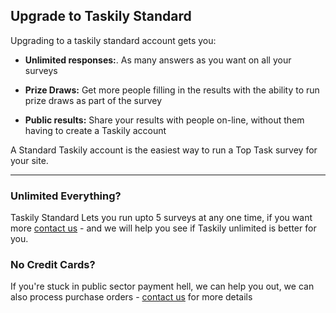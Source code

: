 Upgrade to Taskily Standard
---------------------------

Upgrading to a taskily standard account gets you:

- **Unlimited responses:**. As many answers as you want on all your surveys

- **Prize Draws:** Get more people filling in the results with the ability to run prize draws as part of the survey

- **Public results:** Share your results with people on-line, without them having to create a Taskily account

A Standard Taskily account is the easiest way to run a Top Task survey for your site.

----------


### Unlimited Everything? ###
Taskily Standard Lets you run upto 5 surveys at any one time, if you want more [contact us](mailto:taskily@jumoo.co.uk) - and we will help you see if Taskily unlimited is better for you.

### No Credit Cards? ###
If you're stuck in public sector payment hell, we can help you out, we can also process purchase orders - [contact us](mailto:taskily@jumoo.co.uk) for more details 






